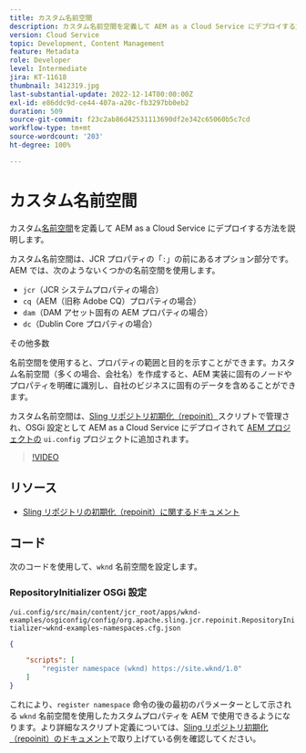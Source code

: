 ```yaml
---
title: カスタム名前空間
description: カスタム名前空間を定義して AEM as a Cloud Service にデプロイする方法を説明します。
version: Cloud Service
topic: Development, Content Management
feature: Metadata
role: Developer
level: Intermediate
jira: KT-11618
thumbnail: 3412319.jpg
last-substantial-update: 2022-12-14T00:00:00Z
exl-id: e86ddc9d-ce44-407a-a20c-fb3297bb0eb2
duration: 509
source-git-commit: f23c2ab86d42531113690df2e342c65060b5c7cd
workflow-type: tm+mt
source-wordcount: '203'
ht-degree: 100%

---
```


# カスタム名前空間

カスタム[名前空間](https://developer.adobe.com/experience-manager/reference-materials/spec/jcr/1.0/4.5_Namespaces.html)を定義して AEM as a Cloud Service にデプロイする方法を説明します。

カスタム名前空間は、JCR プロパティの「`:`」の前にあるオプション部分です。AEM では、次のようないくつかの名前空間を使用します。

+ `jcr`（JCR システムプロパティの場合）
+ `cq`（AEM（旧称 Adobe CQ）プロパティの場合）
+ `dam`（DAM アセット固有の AEM プロパティの場合）
+ `dc`（Dublin Core プロパティの場合）

その他多数

名前空間を使用すると、プロパティの範囲と目的を示すことができます。カスタム名前空間（多くの場合、会社名）を作成すると、AEM 実装に固有のノードやプロパティを明確に識別し、自社のビジネスに固有のデータを含めることができます。

カスタム名前空間は、[Sling リポジトリ初期化（repoinit）](https://sling.apache.org/documentation/bundles/repository-initialization.html)スクリプトで管理され、OSGi 設定として AEM as a Cloud Service にデプロイされて [AEM プロジェクトの](https://experienceleague.adobe.com/docs/experience-manager-core-components/using/developing/archetype/overview.html?lang=ja) `ui.config` プロジェクトに追加されます。

>[!VIDEO](https://video.tv.adobe.com/v/3412319?quality=12&learn=on)

## リソース

+ [Sling リポジトリの初期化（repoinit）に関するドキュメント](https://sling.apache.org/documentation/bundles/repository-initialization.html#repoinit-parser-test-scenarios)

## コード

次のコードを使用して、`wknd` 名前空間を設定します。

### RepositoryInitializer OSGi 設定

`/ui.config/src/main/content/jcr_root/apps/wknd-examples/osgiconfig/config/org.apache.sling.jcr.repoinit.RepositoryInitializer~wknd-examples-namespaces.cfg.json`

```json
{

    "scripts": [
        "register namespace (wknd) https://site.wknd/1.0"
    ]
}
```

これにより、`register namespace` 命令の後の最初のパラメーターとして示される `wknd` 名前空間を使用したカスタムプロパティを AEM で使用できるようになります。より詳細なスクリプト定義については、[Sling リポジトリ初期化（repoinit）のドキュメント](https://sling.apache.org/documentation/bundles/repository-initialization.html#repoinit-parser-test-scenarios)で取り上げている例を確認してください。
